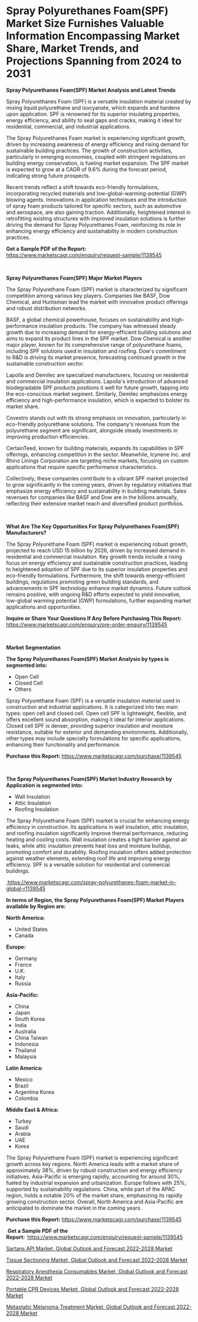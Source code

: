 <p><h1>Spray Polyurethanes Foam(SPF) Market Size Furnishes Valuable Information Encompassing Market Share, Market Trends, and Projections Spanning from 2024 to 2031</h1></p><p><strong>Spray Polyurethanes Foam(SPF) Market Analysis and Latest Trends</strong></p>
<p><p>Spray Polyurethanes Foam (SPF) is a versatile insulation material created by mixing liquid polyurethane and isocyanate, which expands and hardens upon application. SPF is renowned for its superior insulating properties, energy efficiency, and ability to seal gaps and cracks, making it ideal for residential, commercial, and industrial applications. </p><p>The Spray Polyurethanes Foam market is experiencing significant growth, driven by increasing awareness of energy efficiency and rising demand for sustainable building practices. The growth of construction activities, particularly in emerging economies, coupled with stringent regulations on building energy conservation, is fueling market expansion. The SPF market is expected to grow at a CAGR of 9.6% during the forecast period, indicating strong future prospects.</p><p>Recent trends reflect a shift towards eco-friendly formulations, incorporating recycled materials and low-global-warming-potential (GWP) blowing agents. Innovations in application techniques and the introduction of spray foam products tailored for specific sectors, such as automotive and aerospace, are also gaining traction. Additionally, heightened interest in retrofitting existing structures with improved insulation solutions is further driving the demand for Spray Polyurethanes Foam, reinforcing its role in enhancing energy efficiency and sustainability in modern construction practices.</p></p>
<p><strong>Get a Sample PDF of the Report:&nbsp;</strong> <a href="https://www.marketscagr.com/enquiry/request-sample/1139545?utm_campaign=1564&utm_medium=2&utm_source=Github&utm_content=ia&utm_term=14102024&utm_id=spray-polyurethanes-foamspf">https://www.marketscagr.com/enquiry/request-sample/1139545</a></p>
<p>&nbsp;</p>
<p><strong>Spray Polyurethanes Foam(SPF) Major Market Players</strong></p>
<p><p>The Spray Polyurethane Foam (SPF) market is characterized by significant competition among various key players. Companies like BASF, Dow Chemical, and Huntsman lead the market with innovative product offerings and robust distribution networks. </p><p>BASF, a global chemical powerhouse, focuses on sustainability and high-performance insulation products. The company has witnessed steady growth due to increasing demand for energy-efficient building solutions and aims to expand its product lines in the SPF market. Dow Chemical is another major player, known for its comprehensive range of polyurethane foams, including SPF solutions used in insulation and roofing. Dow's commitment to R&D is driving its market presence, forecasting continued growth in the sustainable construction sector.</p><p>Lapolla and Demilec are specialized manufacturers, focusing on residential and commercial insulation applications. Lapolla's introduction of advanced biodegradable SPF products positions it well for future growth, tapping into the eco-conscious market segment. Similarly, Demilec emphasizes energy efficiency and high-performance insulation, which is expected to bolster its market share.</p><p>Covestro stands out with its strong emphasis on innovation, particularly in eco-friendly polyurethane solutions. The company's revenues from the polyurethane segment are significant, alongside steady investments in improving production efficiencies. </p><p>CertainTeed, known for building materials, expands its capabilities in SPF offerings, enhancing competition in the sector. Meanwhile, Icynene Inc. and Rhino Linings Corporation are targeting niche markets, focusing on custom applications that require specific performance characteristics.</p><p>Collectively, these companies contribute to a vibrant SPF market projected to grow significantly in the coming years, driven by regulatory initiatives that emphasize energy efficiency and sustainability in building materials. Sales revenues for companies like BASF and Dow are in the billions annually, reflecting their extensive market reach and diversified product portfolios.</p></p>
<p>&nbsp;</p>
<p><strong>What Are The Key Opportunities For Spray Polyurethanes Foam(SPF) Manufacturers?</strong></p>
<p><p>The Spray Polyurethane Foam (SPF) market is experiencing robust growth, projected to reach USD 15 billion by 2026, driven by increased demand in residential and commercial insulation. Key growth trends include a rising focus on energy efficiency and sustainable construction practices, leading to heightened adoption of SPF due to its superior insulation properties and eco-friendly formulations. Furthermore, the shift towards energy-efficient buildings, regulations promoting green building standards, and advancements in SPF technology enhance market dynamics. Future outlook remains positive, with ongoing R&D efforts expected to yield innovative, low-global warming potential (GWP) formulations, further expanding market applications and opportunities.</p></p>
<p><strong>Inquire or Share Your Questions If Any Before Purchasing This Report:</strong> <a href="https://www.marketscagr.com/enquiry/pre-order-enquiry/1139545?utm_campaign=1564&utm_medium=2&utm_source=Github&utm_content=ia&utm_term=14102024&utm_id=spray-polyurethanes-foamspf">https://www.marketscagr.com/enquiry/pre-order-enquiry/1139545</a></p>
<p>&nbsp;</p>
<p><strong>Market Segmentation</strong></p>
<p><strong>The Spray Polyurethanes Foam(SPF) Market Analysis by types is segmented into:</strong></p>
<p><ul><li>Open Cell</li><li>Closed Cell</li><li>Others</li></ul></p>
<p><p>Spray Polyurethane Foam (SPF) is a versatile insulation material used in construction and industrial applications. It is categorized into two main types: open cell and closed cell. Open cell SPF is lightweight, flexible, and offers excellent sound absorption, making it ideal for interior applications. Closed cell SPF is denser, providing superior insulation and moisture resistance, suitable for exterior and demanding environments. Additionally, other types may include specialty formulations for specific applications, enhancing their functionality and performance.</p></p>
<p><strong>Purchase this Report:&nbsp;</strong><a href="https://www.marketscagr.com/purchase/1139545?utm_campaign=1564&utm_medium=2&utm_source=Github&utm_content=ia&utm_term=14102024&utm_id=spray-polyurethanes-foamspf">https://www.marketscagr.com/purchase/1139545</a></p>
<p>&nbsp;</p>
<p><strong>The Spray Polyurethanes Foam(SPF) Market Industry Research by Application is segmented into:</strong></p>
<p><ul><li>Wall Insulation</li><li>Attic Insulation</li><li>Roofing Insulation</li></ul></p>
<p><p>The Spray Polyurethane Foam (SPF) market is crucial for enhancing energy efficiency in construction. Its applications in wall insulation, attic insulation, and roofing insulation significantly improve thermal performance, reducing heating and cooling costs. Wall insulation creates a tight barrier against air leaks, while attic insulation prevents heat loss and moisture buildup, promoting comfort and durability. Roofing insulation offers added protection against weather elements, extending roof life and improving energy efficiency. SPF is a versatile solution for residential and commercial buildings.</p></p>
<p><a href="https://www.marketscagr.com/spray-polyurethanes-foam-market-in-global-r1139545?utm_campaign=1564&utm_medium=2&utm_source=Github&utm_content=ia&utm_term=14102024&utm_id=spray-polyurethanes-foamspf">&nbsp;https://www.marketscagr.com/spray-polyurethanes-foam-market-in-global-r1139545</a></p>
<p><strong>In terms of Region, the Spray Polyurethanes Foam(SPF) Market Players available by Region are:</strong></p>
<p>
    <p> <strong> North America: </strong>
        <ul>
            <li>United States</li>
            <li>Canada</li>
        </ul>
        </p> 
    <p> <strong> Europe: </strong>
        <ul>
            <li>Germany</li>
            <li>France</li>
            <li>U.K.</li>
            <li>Italy</li>
            <li>Russia</li>
        </ul>
        </p> 
    <p> <strong> Asia-Pacific: </strong>
        <ul>
            <li>China</li>
            <li>Japan</li>
            <li>South Korea</li>
            <li>India</li>
            <li>Australia</li>
            <li>China Taiwan</li>
            <li>Indonesia</li>
            <li>Thailand</li>
            <li>Malaysia</li>
        </ul>
        </p> 
    <p> <strong> Latin America: </strong>
        <ul>
            <li>Mexico</li>
            <li>Brazil</li>
            <li>Argentina Korea</li>
            <li>Colombia</li>
        </ul>
        </p> 
    <p> <strong> Middle East & Africa: </strong>
        <ul>
            <li>Turkey</li>
            <li>Saudi</li>
            <li>Arabia</li>
            <li>UAE</li>
            <li>Korea</li>
        </ul>
    </p>
    </p>
<p><p>The Spray Polyurethane Foam (SPF) market is experiencing significant growth across key regions. North America leads with a market share of approximately 38%, driven by robust construction and energy efficiency initiatives. Asia-Pacific is emerging rapidly, accounting for around 30%, fueled by industrial expansion and urbanization. Europe follows with 25%, supported by sustainability regulations. China, while part of the APAC region, holds a notable 20% of the market share, emphasizing its rapidly growing construction sector. Overall, North America and Asia-Pacific are anticipated to dominate the market in the coming years.</p></p>
<p><strong>Purchase this Report: </strong><a href="https://www.marketscagr.com/purchase/1139545?utm_campaign=1564&utm_medium=2&utm_source=Github&utm_content=ia&utm_term=14102024&utm_id=spray-polyurethanes-foamspf">https://www.marketscagr.com/purchase/1139545</a></p>
<p>&nbsp;<strong>Get a Sample PDF of the Report:&nbsp;&nbsp;</strong><a href="https://www.marketscagr.com/enquiry/request-sample/1139545?utm_campaign=1564&utm_medium=2&utm_source=Github&utm_content=ia&utm_term=14102024&utm_id=spray-polyurethanes-foamspf">https://www.marketscagr.com/enquiry/request-sample/1139545</a></p>
<p><strong></strong></p>
<p><p><a href="https://www.linkedin.com/pulse/global-sartans-api-market-outlook-forecast-2022-2028-exploring-dighe?utm_campaign=1564&utm_medium=2&utm_source=Github&utm_content=ia&utm_term=14102024&utm_id=spray-polyurethanes-foamspf">Sartans API Market, Global Outlook and Forecast 2022-2028 Market</a></p><p><a href="https://www.linkedin.com/pulse/tissue-sectioning-market-global-outlook-forecast-2022-2028-m180f?utm_campaign=1564&utm_medium=2&utm_source=Github&utm_content=ia&utm_term=14102024&utm_id=spray-polyurethanes-foamspf">Tissue Sectioning Market, Global Outlook and Forecast 2022-2028 Market</a></p><p><a href="https://www.linkedin.com/pulse/market-forecast-global-respiratory-anesthesia-consumables-lgw8e?utm_campaign=1564&utm_medium=2&utm_source=Github&utm_content=ia&utm_term=14102024&utm_id=spray-polyurethanes-foamspf">Respiratory Anesthesia Consumables Market, Global Outlook and Forecast 2022-2028 Market</a></p><p><a href="https://www.linkedin.com/pulse/portable-cpr-devices-market-global-outlook-forecast-2022-2028-ayjlf?utm_campaign=1564&utm_medium=2&utm_source=Github&utm_content=ia&utm_term=14102024&utm_id=spray-polyurethanes-foamspf">Portable CPR Devices Market, Global Outlook and Forecast 2022-2028 Market</a></p><p><a href="https://www.linkedin.com/pulse/analyzing-global-metastatic-melanoma-treatment-market-outlook-zgvue?utm_campaign=1564&utm_medium=2&utm_source=Github&utm_content=ia&utm_term=14102024&utm_id=spray-polyurethanes-foamspf">Metastatic Melanoma Treatment Market, Global Outlook and Forecast 2022-2028 Market</a></p></p>